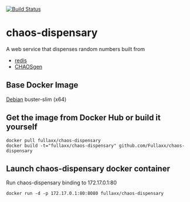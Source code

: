 [![Build Status](https://travis-ci.com/Fullaxx/CHAOSgen.svg?branch=master)](https://travis-ci.com/Fullaxx/CHAOSgen)

# chaos-dispensary
A web service that dispenses random numbers built from
* [redis](https://redis.io/)
* [CHAOSgen](https://github.com/Fullaxx/CHAOSgen)

## Base Docker Image
[Debian](https://hub.docker.com/_/debian) buster-slim (x64)

## Get the image from Docker Hub or build it yourself
```
docker pull fullaxx/chaos-dispensary
docker build -t="fullaxx/chaos-dispensary" github.com/Fullaxx/chaos-dispensary
```

## Launch chaos-dispensary docker container
Run chaos-dispensary binding to 172.17.0.1:80
```
docker run -d -p 172.17.0.1:80:8080 fullaxx/chaos-dispensary
```

